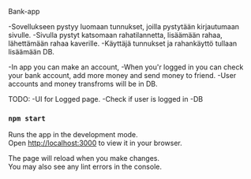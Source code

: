 Bank-app

-Sovellukseen pystyy luomaan tunnukset, joilla pystytään kirjautumaan sivulle.
-Sivulla pystyt katsomaan rahatilannetta, lisäämään rahaa, lähettämään rahaa kaverille.
-Käyttäjä tunnukset ja rahankäyttö tullaan lisäämään DB.

-In app you can make an account,
-When you'r logged in you can check your bank account, add more money and send money to friend.
-User accounts and money transfroms will be in DB.

TODO:
-UI for Logged page.
-Check if user is logged in
-DB

### `npm start`

Runs the app in the development mode.\
Open [http://localhost:3000](http://localhost:3000) to view it in your browser.

The page will reload when you make changes.\
You may also see any lint errors in the console.
